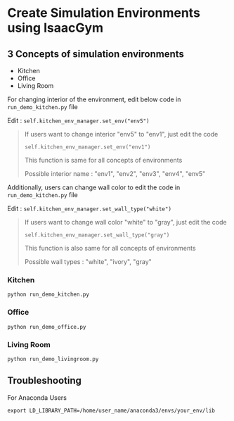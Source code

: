 # Create Simulation Environments using IsaacGym
## 3 Concepts of simulation environments

* Kitchen
* Office
* Living Room

For changing interior of the environment, edit below code in ```run_demo_kitchen.py``` file

Edit : ```self.kitchen_env_manager.set_env("env5")```
> If users want to change interior "env5" to "env1", just edit the code
>
> ```self.kitchen_env_manager.set_env("env1")```
>
> This function is same for all concepts of environments
>
> Possible interior name : "env1", "env2", "env3", "env4", "env5"

Additionally, users can change wall color to edit the code in ```run_demo_kitchen.py``` file

Edit : ```self.kitchen_env_manager.set_wall_type("white")```
> If users want to change wall color "white" to "gray", just edit the code
>
> ```self.kitchen_env_manager.set_wall_type("gray")```
>
> This function is also same for all concepts of environments
>
> Possible wall types : "white", "ivory", "gray"

### Kitchen

```python run_demo_kitchen.py```

### Office

```python run_demo_office.py```

### Living Room

```python run_demo_livingroom.py```


## Troubleshooting

For Anaconda Users

```
export LD_LIBRARY_PATH=/home/user_name/anaconda3/envs/your_env/lib
```
